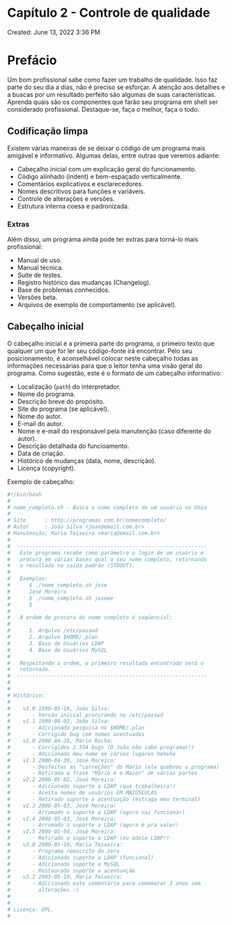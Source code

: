 # Capítulo 2 - Controle de qualidade

Created: June 13, 2022 3:36 PM

# Prefácio

Um bom profissional sabe como fazer um trabalho de qualidade. Isso faz parte do seu dia a dias, não é preciso se esforçar. A atenção aos detalhes e a buscas por um resultado perfeito são algumas de suas características. Aprenda quais são os componentes que farão seu programa em shell ser considerado profissional. Destaque-se, faça o melhor, faça o todo.

## Codificação limpa

Existem várias maneiras de se deixar o código de um programa mais amigável e informativo. Algumas delas, entre outras que veremos adiante:

- Cabeçalho inicial com um explicação geral do funcionamento.
- Código alinhado (indent) e bem-espaçado verticalmente.
- Comentários explicativos e esclarecedores.
- Nomes descritivos para funções e variáveis.
- Controle de alterações e versões.
- Estrutura interna coesa e padronizada.

### Extras

Além disso, um programa ainda pode ter extras para torná-lo mais profissional:

- Manual de uso.
- Manual técnica.
- Suíte de testes.
- Registro histórico das mudanças (Changelog).
- Base de problemas conhecidos.
- Versões beta.
- Arquivos de exemplo de comportamento (se aplicável).

## Cabeçalho inicial

O cabeçalho inicial é a primeira parte do programa, o primeiro texto que qualquer um que for ler seu código-fonte irá encontrar. Pelo seu posicionamento, é aconselhável colocar neste cabeçalho todas as informações necessárias para que o leitor tenha uma visão geral do programa. Como sugestão, este é o formato de um cabeçalho informativo:

- Localização (`path`) do interpretador.
- Nome do programa.
- Descrição breve do propósito.
- Site do programa (se aplicável).
- Nome do autor.
- E-mail do autor.
- Nome e e-mail do responsável pela manutenção (caso diferente do autor).
- Descrição detalhada do funcioamento.
- Data de criação.
- Histórico de mudanças (data, nome, descrição).
- Licença (copyright).

Exemplo de cabeçalho:

```bash
#!/bin/bash
#
# nome_completo.sh - Busca o nome completo de um usuário no Unix
#
# Site      : http://programas.com.br/nomecompleto/
# Autor     : João Silva <joao@email.com.br>
# Manutenção: Maria Teixeira <maria@email.com.br>
#
#  -------------------------------------------------------------
#   Este programa recebe como parâmetro o login de um usuário e
#   procura em várias bases qual o seu nome completo, retornando
#   o resultado na saída padrão (STDOUT).
#
#   Exemplos:
#      $ ./nome_completo.sh jose
#      José Moreira
#      $ ./nome_completo.sh joseee
#      $
#
#   A ordem de procura do nome completo é seqüencial:
#
#      1. Arquivo /etc/passwd
#      2. Arquivo $HOME/.plan
#      3. Base de Usuários LDAP
#      4. Base de Usuários MySQL
#
#   Respeitando a ordem, o primeiro resultado encontrado será o
#   retornado.
#  -------------------------------------------------------------
#
#
# Histórico:
#
#    v1.0 1999-05-18, João Silva:
#       - Versão inicial procurando no /etc/passwd
#    v1.1 1999-08-02, João Silva:
#       - Adicionada pesquisa no $HOME/.plan
#       - Corrigido bug com nomes acentuados
#    v2.0 2000-04-28, Mário Rocha:
#       - Corrigidos 2.534 bugs (O João não sabe programar!)
#       - Adicionado meu nome em vários lugares hehehe
#    v2.1 2000-04-30, José Moreira:
#       - Desfeitas as "correções" do Mário (ele quebrou o programa)
#       - Retirada a frase "Mário é o Maior" de várias partes
#    v2.2 2000-05-02, José Moreira:
#       - Adicionado suporte a LDAP (que trabalheira!)
#       - Aceita nomes de usuários EM MAIÚSCULAS
#       - Retirado suporte a acentuação (estraga meu terminal)
#    v2.3 2000-05-03, José Moreira:
#       - Arrumado o suporte a LDAP (agora vai funcionar)
#    v2.4 2000-05-03, José Moreira:
#       - Arrumado o suporte a LDAP (agora é pra valer)
#    v2.5 2000-05-04, José Moreira:
#       - Retirado o suporte a LDAP (eu odeio LDAP!)
#    v3.0 2000-05-10, Maria Teixeira:
#       - Programa reescrito do zero
#       - Adicionado suporte a LDAP (funcional)
#       - Adicionado suporte a MySQL
#       - Restaurado suporte a acentuação
#    v3.1 2003-05-10, Maria Teixeira:
#       - Adicionado este comentário para comemorar 3 anos sem
#         alterações :)
#
#
# Licença: GPL.
#
```